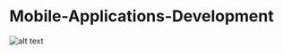 # Mobile-Applications-Development
![alt text](https://user-images.githubusercontent.com/1583660/27307120-dbb44fa2-550d-11e7-90c2-62fb239cd509.png
)
